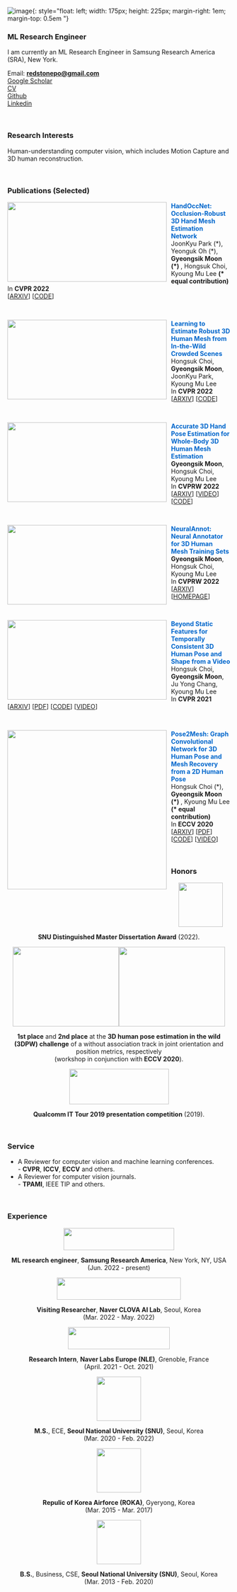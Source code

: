 ![image](./images/hongsukchoi_photo.jpg){: style="float: left; width: 175px; height: 225px; margin-right: 1em; margin-top: 0.5em  "}

### ML Research Engineer
I am currently an ML Research Engineer in Samsung Research America (SRA), New York. 
            
Email: **redstonepo@gmail.com** \
[Google Scholar](https://scholar.google.com/citations?user=CZbowncAAAAJ&hl=en) \
[CV](CV.pdf) \
[Github](https://github.com/hongsukchoi) \
[Linkedin](https://www.linkedin.com/in/hongsuk-choi-6b081a143/)
        
<br>

### Research Interests
Human-understanding computer vision, which includes Motion Capture and 3D human reconstruction.

<br>

### Publications (Selected)

<!--HandOccNet-->
<p>
<img src="images/HandOccNet_CVPR2022.png" align="left" style="width:360px; height:180px; margin-right:10px; vertical-align=middle;">
<b> <font color="0066CC"> HandOccNet: Occlusion-Robust 3D Hand Mesh Estimation Network </font> </b>
<br>
JoonKyu Park (*), Yeonguk Oh (*), <b> Gyeongsik Moon (*) </b>, Hongsuk Choi, Kyoung Mu Lee <b>(* equal contribution)</b>
<br>
In <b> CVPR 2022 </b>
<br>
[<a href="https://arxiv.org/abs/2203.14564">ARXIV</a>] [<a href="https://github.com/namepllet/HandOccNet">CODE</a>]
</p>

<br>

<!--3DCrowdNet-->
<p>
<img src="images/3DCrowdNet_CVPR2022.png" align="left" style="width:360px; height:180px; margin-right:10px; vertical-align=middle;">
<b> <font color="0066CC"> Learning to Estimate Robust 3D Human Mesh from In-the-Wild Crowded Scenes </font> </b>
<br>
Hongsuk Choi, <b> Gyeongsik Moon</b>, JoonKyu Park, Kyoung Mu Lee
<br>
In <b> CVPR 2022 </b>
<br>
[<a href="https://arxiv.org/abs/2104.07300">ARXIV</a>] [<a href="https://github.com/hongsukchoi/3DCrowdNet_RELEASE">CODE</a>]
</p>

<br>

<!--Hand4Whole-->
<p>
<img src="images/Hand4Whole_CVPRW2022.png" align="left" style="width:360px; height:180px; margin-right:10px; vertical-align=middle;">
<b> <font color="0066CC"> Accurate 3D Hand Pose Estimation for Whole-Body 3D Human Mesh Estimation </font> </b>
<br>
<b> Gyeongsik Moon</b>, Hongsuk Choi, Kyoung Mu Lee
<br>
In <b> CVPRW 2022 </b>
<br>
[<a href="https://arxiv.org/abs/2011.11534">ARXIV</a>] [<a href="https://youtu.be/Ym_CH8yxBso">VIDEO</a>] [<a href="https://github.com/mks0601/Hand4Whole_RELEASE">CODE</a>]
</p>


<br>

<!--NeuralAnnot-->
<p>
<img src="images/NeuralAnnot_CVPRW2022.png" align="left" style="width:360px; height:180px; margin-right:10px; vertical-align=middle;">
<b> <font color="0066CC"> NeuralAnnot: Neural Annotator for 3D Human Mesh Training Sets </font> </b>
<br>
<b> Gyeongsik Moon</b>, Hongsuk Choi, Kyoung Mu Lee
<br>
In <b> CVPRW 2022 </b>
<br>
[<a href="https://arxiv.org/abs/2011.11232">ARXIV</a>] [<a href="https://github.com/mks0601/NeuralAnnot_RELEASE">HOMEPAGE</a>]
</p>

<br>

<!--TCMR-->
<p>
<img src="images/TCMR_CVPR2021.gif" align="left" style="width:360px; height:180px; margin-right:10px; vertical-align=middle;">
<b> <font color="0066CC"> Beyond Static Features for Temporally Consistent 3D Human Pose and Shape from a Video </font> </b>
<br>
Hongsuk Choi, <b> Gyeongsik Moon</b>, Ju Yong Chang, Kyoung Mu Lee
<br>
In <b> CVPR 2021 </b>
<br>
[<a href="https://arxiv.org/abs/2011.08627">ARXIV</a>] [<a href="https://openaccess.thecvf.com/content/CVPR2021/papers/Choi_Beyond_Static_Features_for_Temporally_Consistent_3D_Human_Pose_and_CVPR_2021_paper.pdf">PDF</a>] [<a href="https://github.com/hongsukchoi/TCMR_RELEASE">CODE</a>] [<a href="https://www.youtube.com/watch?v=WB3nTnSQDII">VIDEO</a>]
</p>

<br>

<!--Pose2Mesh-->
<p>
<img src="images/Pose2Mesh_ECCV2020.png" align="left" style="width:360px; height:195        px; margin-right:10px; vertical-align=middle;">
<b> <font color="0066CC"> Pose2Mesh: Graph Convolutional Network for 3D Human Pose and Mesh Recovery from a 2D Human Pose </font> </b>
<br>
Hongsuk Choi (*), <b> Gyeongsik Moon (*) </b>, Kyoung Mu Lee <b>(* equal contribution)</b>
<br>
In <b> ECCV 2020 </b>
<br>
[<a href="https://arxiv.org/abs/2008.09047">ARXIV</a>] [<a href="https://www.ecva.net/papers/eccv_2020/papers_ECCV/papers/123520749.pdf">PDF</a>] [<a href="https://github.com/hongsukchoi/Pose2Mesh_RELEASE">CODE</a>] [<a href="https://youtu.be/utaHeByNauc">VIDEO</a>]
</p>

<br>    

### Honors

<p align="middle">
<img src="images/SNU.png" width="100px" height="100px">
</p>
<p align="center">
<b>SNU Distinguished Master Dissertation Award</b> (2022).
</p>

<p align="middle">
<img src="images/3DPW_challenge_1st.png" width="240px" height="180px"><img src="images/3DPW_challenge_2nd.png" width="240px" height="180px">
</p>
<p align="center">
  <b>1st place</b> and <b>2nd place</b> at the <b>3D human pose estimation in the wild (3DPW) challenge</b> of a without association track in joint orientation and position metrics, respectively <br> (workshop in conjunction with <b>ECCV 2020</b>).
</p>

<p align="middle">
<img src="images/Qualcomm.png" width="225px" height="80px">
</p>
<p align="center">
<b>Qualcomm IT Tour 2019 presentation competition</b> (2019).
</p>

<br>

### Service
* A Reviewer for computer vision and machine learning conferences.  
\- <b>CVPR</b>, <b>ICCV</b>, <b>ECCV</b> and others.
* A Reviewer for computer vision journals.  
\- <b>TPAMI</b>, IEEE TIP and others. 

<br>

### Experience
<p align="middle">
<img src="images/sra.png" width="250px" height="50px">
</p>
<p align="center">
  <b>ML research engineer</b>, <b>Samsung Research America</b>, New York, NY, USA <br> (Jun. 2022 - present)
</p>

<p align="middle">
<img src="images/Naver.png" width="280px" height="50px">
</p>
<p align="center">
  <b>Visiting Researcher</b>, <b>Naver CLOVA AI Lab</b>, Seoul, Korea <br> (Mar. 2022 - May. 2022)
</p>

<p align="middle">
<img src="images/NLE.jpg" width="230px" height="50px">
</p>
<p align="center">
  <b>Research Intern</b>, <b>Naver Labs Europe (NLE)</b>, Grenoble, France <br> (April. 2021 - Oct. 2021)
</p>


<p align="middle">
<img src="images/SNU.png" width="100px" height="100px">
</p>
<p align="center">
  <b>M.S.</b>, ECE, <b>Seoul National University (SNU)</b>, Seoul, Korea <br> (Mar. 2020 - Feb. 2022)
</p>


<p align="middle">
<img src="images/roka.png" swidth="300px" height="100px">
</p>
<p align="center">
  <b>Repulic of Korea Airforce (ROKA)</b>, Gyeryong, Korea <br> (Mar. 2015 - Mar. 2017)
</p>

<p align="middle">
<img src="images/SNU.png" width="100px" height="100px">
</p>
<p align="center">
  <b>B.S.</b>, Business, CSE, <b>Seoul National University (SNU)</b>, Seoul, Korea <br> (Mar. 2013 - Feb. 2020)
</p>
